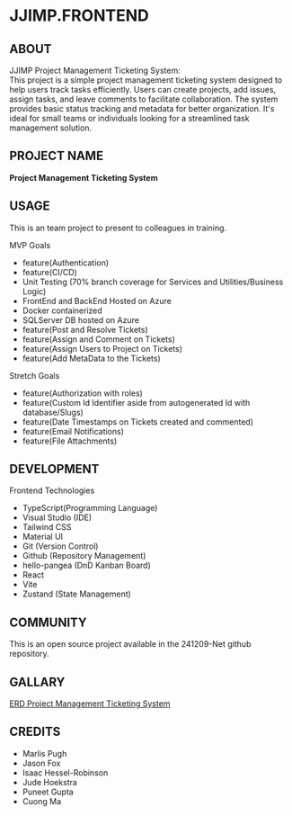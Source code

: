 # JJIMP.FRONTEND

## ABOUT

JJIMP Project Management Ticketing System:  
This project is a simple project management ticketing system designed to help users track tasks efficiently. Users can create projects, add issues, assign tasks, and leave comments to facilitate collaboration. The system provides basic status tracking and metadata for better organization. It's ideal for small teams or individuals looking for a streamlined task management solution.

## PROJECT NAME

**Project Management Ticketing System**

## USAGE

This is an team project to present to colleagues in training.

MVP Goals

- feature(Authentication)
- feature(CI/CD)
- Unit Testing (70% branch coverage for Services and Utilities/Business Logic)
- FrontEnd and BackEnd Hosted on Azure
- Docker containerized
- SQLServer DB hosted on Azure
- feature(Post and Resolve Tickets)
- feature(Assign and Comment on Tickets)
- feature(Assign Users to Project on Tickets)
- feature(Add MetaData to the Tickets)

Stretch Goals

- feature(Authorization with roles)
- feature(Custom Id Identifier aside from autogenerated Id with database/Slugs)
- feature(Date Timestamps on Tickets created and commented)
- feature(Email Notifications)
- feature(File Attachments)

## DEVELOPMENT

Frontend Technologies

- TypeScript(Programming Language)
- Visual Studio (IDE)
- Tailwind CSS
- Material UI
- Git (Version Control)
- Github (Repository Management)
- hello-pangea (DnD Kanban Board)
- React
- Vite
- Zustand (State Management)

## COMMUNITY

This is an open source project available in the 241209-Net github repository.

## GALLARY

[ERD Project Management Ticketing System](https://dbdiagram.io/d/Copy-of-Ticket-Manager-678fb4b437f5d6cbeb7420ac)

## CREDITS

- Marlis Pugh
- Jason Fox
- Isaac Hessel-Robinson
- Jude Hoekstra
- Puneet Gupta
- Cuong Ma
